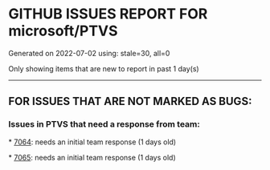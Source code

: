 
# GITHUB ISSUES REPORT FOR microsoft/PTVS


Generated on 2022-07-02 using: stale=30, all=0


Only showing items that are new to report in past 1 day(s)


---

## FOR ISSUES THAT ARE NOT MARKED AS BUGS:


### Issues in PTVS that need a response from team:


\* [7064](https://github.com/microsoft/PTVS/issues/7064 "Some intellisense don't work well in interactive window after writing some REPL commands"): needs an initial team response (1 days old)

\* [7065](https://github.com/microsoft/PTVS/issues/7065 "How to step into Python stantandard library function?"): needs an initial team response (1 days old)
